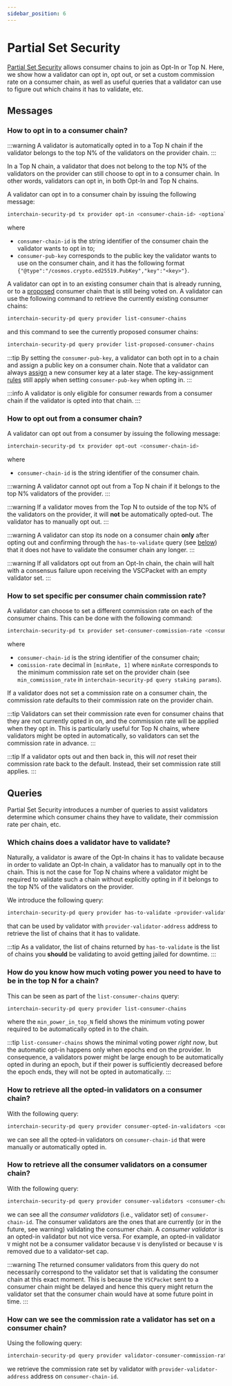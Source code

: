 ```yaml
---
sidebar_position: 6
---
```


# Partial Set Security

[Partial Set Security](../features/partial-set-security.md) allows consumer chains to join as Opt-In or Top N.
Here, we show how a validator can opt in, opt out, or set a custom commission rate on a consumer chain, as well
as useful queries that a validator can use to figure out which chains it has to validate, etc.

## Messages
### How to opt in to a consumer chain?

:::warning
A validator is automatically opted in to a Top N chain if the validator belongs to the top N% of the validators on the provider chain.
:::

In a Top N chain, a validator that does not belong to the top N% of the validators on the provider can still choose
to opt in to a consumer chain. In other words, validators can opt in, in both Opt-In and Top N chains.

A validator can opt in to a consumer chain by issuing the following message:
```bash
interchain-security-pd tx provider opt-in <consumer-chain-id> <optional consumer-pub-key>
```

where
- `consumer-chain-id` is the string identifier of the consumer chain the validator wants to opt in to;
- `consumer-pub-key` corresponds to the public key the validator wants to use on the consumer chain, and it has the
following format `{"@type":"/cosmos.crypto.ed25519.PubKey","key":"<key>"}`.

A validator can opt in to an existing consumer chain that is already running, or to a [proposed](../features/proposals.md)
consumer chain that is still being voted on. A validator can use the following command to retrieve the currently existing
consumer chains:
```bash
interchain-security-pd query provider list-consumer-chains
```
and this command to see the currently proposed consumer chains:
```bash
interchain-security-pd query provider list-proposed-consumer-chains
```


:::tip
By setting the `consumer-pub-key`, a validator can both opt in to a chain and assign a
public key on a consumer chain. Note that a validator can always [assign](../features/key-assignment.md)
a new consumer key at a later stage. The key-assignment [rules](../features/key-assignment.md#rules)
still apply when setting `consumer-pub-key` when opting in.
:::

:::info
A validator is only eligible for consumer rewards from a consumer chain if the validator is opted into that chain.
:::

### How to opt out from a consumer chain?
A validator can opt out from a consumer by issuing the following message:

```bash
interchain-security-pd tx provider opt-out <consumer-chain-id>
```
where
- `consumer-chain-id` is the string identifier of the consumer chain.

:::warning
A validator cannot opt out from a Top N chain if it belongs to the top N% validators of the provider.
:::

:::warning
If a validator moves from the Top N to outside of the top N% of the validators on the provider, it will **not**
be automatically opted-out. The validator has to manually opt out.
:::

:::warning
A validator can stop its node on a consumer chain **only** after opting out and confirming through the `has-to-validate`
query (see [below](./partial-set-security-for-validators.md#which-chains-does-a-validator-have-to-validate)) that it does
not have to validate the consumer chain any longer.
:::

:::warning
If all validators opt out from an Opt-In chain, the chain will halt with a consensus failure upon receiving the VSCPacket with an empty validator set.
:::

### How to set specific per consumer chain commission rate?
A validator can choose to set a different commission rate on each of the consumer chains.
This can be done with the following command:
```bash
interchain-security-pd tx provider set-consumer-commission-rate <consumer-chain-id> <commission-rate>
```
where

- `consumer-chain-id` is the string identifier of the consumer chain;
- `comission-rate` decimal in `[minRate, 1]` where `minRate` corresponds to the minimum commission rate set on the
provider chain (see `min_commission_rate` in `interchain-security-pd query staking params`).


If a validator does not set a commission rate on a consumer chain, the commission rate defaults to their commission rate on the provider chain.

:::tip
Validators can set their commission rate even for consumer chains that they are not currently opted in on, and the commission rate will be applied when they opt in. This is particularly useful for Top N chains, where validators might be opted in automatically,
so validators can set the commission rate in advance.
:::

:::tip
If a validator opts out and then back in, this will *not* reset their commission rate back to the default. Instead, their
set commission rate still applies.
:::


## Queries
Partial Set Security introduces a number of queries to assist validators determine which consumer chains they have to
validate, their commission rate per chain, etc.

### Which chains does a validator have to validate?
Naturally, a validator is aware of the Opt-In chains it has to validate because in order to validate an Opt-In chain,
a validator has to manually opt in to the chain. This is not the case for Top N chains where a validator might be required
to validate such a chain without explicitly opting in if it belongs to the top N% of the validators on the provider.

We introduce the following query:
```bash
interchain-security-pd query provider has-to-validate <provider-validator-address>
```
that can be used by validator with `provider-validator-address` address to retrieve the list of chains that it has to validate.


:::tip
As a validator, the list of chains returned by `has-to-validate` is the list of chains you **should** be validating to avoid
getting jailed for downtime.
:::

### How do you know how much voting power you need to have to be in the top N for a chain?
This can be seen as part of the `list-consumer-chains` query:
```bash
interchain-security-pd query provider list-consumer-chains
```
where the `min_power_in_top_N` field shows the minimum voting power required to be
automatically opted in to the chain.

:::tip
`list-consumer-chains` shows the minimal voting power *right now*, but
the automatic opt-in happens only when epochs end on the provider.
In consequence, a validators power might be large enough to be automatically opted in
during an epoch, but if their power is sufficiently decreased before the epoch ends,
they will not be opted in automatically.
:::


### How to retrieve all the opted-in validators on a consumer chain?
With the following query:
```bash
interchain-security-pd query provider consumer-opted-in-validators <consumer-chain-id>
```
we can see all the opted-in validators on `consumer-chain-id` that were manually or automatically opted in.

### How to retrieve all the consumer validators on a consumer chain?
With the following query:
```bash
interchain-security-pd query provider consumer-validators <consumer-chain-id>
```
we can see all the _consumer validators_ (i.e., validator set) of `consumer-chain-id`. The consumer validators are the 
ones that are currently (or in the future, see warning) validating the consumer chain. A _consumer validator_ is an opted-in
validator but not vice versa. For example, an opted-in validator `V` might not be a consumer validator because `V` is
denylisted or because `V` is removed due to a validator-set cap. 

:::warning
The returned consumer validators from this query do not necessarily correspond to the validator set that is 
validating the consumer chain at this exact moment. This is because the `VSCPacket` sent to a consumer chain might be
delayed and hence this query might return the validator set that the consumer chain would have at some future
point in time.
:::

### How can we see the commission rate a validator has set on a consumer chain?
Using the following query:
```bash
interchain-security-pd query provider validator-consumer-commission-rate <consumer-chain-id> <provider-validator-address>
```
we retrieve the commission rate set by validator with `provider-validator-address` address on `consumer-chain-id`.